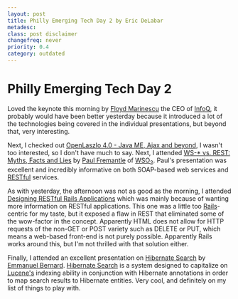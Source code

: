 ```yaml
---
layout: post
title: Philly Emerging Tech Day 2 by Eric DeLabar
metadesc: 
class: post disclaimer
changefreq: never
priority: 0.4
category: outdated
---
```

# Philly Emerging Tech Day 2

Loved the keynote this morning by [Floyd Marinescu](http://www.floydmarinescu.com/) the 
CEO of [InfoQ](http://www.infoq.com/), it probably would have 
been better yesterday because it introduced a lot of the technologies being covered in the individual 
presentations, but beyond that, very interesting.

Next, I checked out [OpenLaszlo 4.0 - Java ME, Ajax and beyond](http://www.phillyemergingtech.com/abstracts.php#carlson), 
I wasn't too interested, so I don't have much to say.  Next, I attended 
[WS-* vs. REST: Myths, Facts and Lies](http://www.phillyemergingtech.com/abstracts.php#freemantle2) by 
[Paul Fremantle](http://pzf.fremantle.org/) of 
[WSO<sub>2</sub>](http://wso2.com/).  Paul's presentation was 
excellent and incredibly informative on both SOAP-based 
web services and [RESTful](http://en.wikipedia.org/wiki/Representational_State_Transfer) services.

As with yesterday, the afternoon was not as good as the morning, I attended 
[Designing RESTful Rails Applications](http://www.phillyemergingtech.com/abstracts.php#fernandez) which 
was mainly because of wanting more information on RESTful applications.  This one was a little too 
[Rails](http://www.rubyonrails.org/)-centric for my taste, but it exposed a flaw in 
REST that eliminated some of the wow-factor in the concept.  Apparently 
HTML does not allow for HTTP requests of the non-GET or POST variety such as DELETE or 
PUT, which means a web-based front-end is not purely possible.  Apparently 
Rails works around this, but I'm not thrilled with that solution either.

Finally, I attended an excellent presentation on [Hibernate Search](http://www.phillyemergingtech.com/abstracts.php#bernard) by 
[Emmanuel Bernard](http://blog.emmanuelbernard.com/index.html). 
[Hibernate Search](http://www.hibernate.org/410.html) is a system designed to capitalize on 
[Lucene's](http://lucene.apache.org/) indexing ability in conjunction with Hibernate annotations 
in order to map search results to Hibernate entities.  Very cool, and definitely on my list of things to play with.
